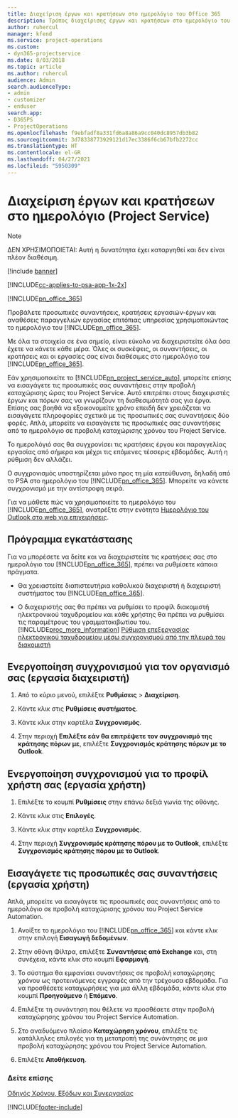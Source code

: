 ```yaml
---
title: Διαχείριση έργων και κρατήσεων στο ημερολόγιο του Office 365
description: Τρόπος διαχείρισης έργων και κρατήσεων στο ημερολόγιο του Office 365
author: ruhercul
manager: kfend
ms.service: project-operations
ms.custom:
- dyn365-projectservice
ms.date: 8/03/2018
ms.topic: article
ms.author: ruhercul
audience: Admin
search.audienceType:
- admin
- customizer
- enduser
search.app:
- D365PS
- ProjectOperations
ms.openlocfilehash: f9ebfadf8a331fd6a8a86a9cc040dc8957db3b82
ms.sourcegitcommit: 3d78338773929121d17ec3386f6cb67bfb2272cc
ms.translationtype: HT
ms.contentlocale: el-GR
ms.lasthandoff: 04/27/2021
ms.locfileid: "5950309"
---
```

# <a name="manage-projects-and-bookings-in-your-calendar-project-service"></a>Διαχείριση έργων και κρατήσεων στο ημερολόγιο (Project Service)

> [!Note]
> ΔΕΝ ΧΡΗΣΙΜΟΠΟΙΕΤΑΙ: Αυτή η δυνατότητα έχει καταργηθεί και δεν είναι πλέον διαθέσιμη.

[!include [banner](../includes/psa-now-project-operations.md)]

[!INCLUDE[cc-applies-to-psa-app-1x-2x](../includes/cc-applies-to-psa-app-1x-2x.md)]

[!INCLUDE[pn_office_365](../includes/pn-office-365.md)] 

Προβάλετε προσωπικές συναντήσεις, κρατήσεις εργασιών-έργων και αναθέσεις παραγγελιών εργασίας επιτόπιας υπηρεσίας χρησιμοποιώντας το ημερολόγιο του [!INCLUDE[pn_office_365](../includes/pn-office-365.md)].  
  
 Με όλα τα στοιχεία σε ένα σημείο, είναι εύκολο να διαχειριστείτε όλα όσα έχετε να κάνετε κάθε μέρα. Όλες οι συσκέψεις, οι συναντήσεις, οι κρατήσεις και οι εργασίες σας είναι διαθέσιμες στο ημερολόγιο του [!INCLUDE[pn_office_365](../includes/pn-office-365.md)].  
  
 Εάν χρησιμοποιείτε το [!INCLUDE[pn_project_service_auto](../includes/pn-project-service-auto.md)], μπορείτε επίσης να εισαγάγετε τις προσωπικές σας συναντήσεις στην προβολή καταχώρισης ώρας του Project Service. Αυτό επιτρέπει στους διαχειριστές έργων και πόρων σας να γνωρίζουν τη διαθεσιμότητά σας για έργα. Επίσης σας βοηθά να εξοικονομείτε χρόνο επειδή δεν χρειάζεται να εισαγάγετε πληροφορίες σχετικά με τις προσωπικές σας συναντήσεις δύο φορές. Απλά, μπορείτε να εισαγάγετε τις προσωπικές σας συναντήσεις από το ημερολόγιο σε προβολή καταχώρισης χρόνου του Project Service.  
  
 Το ημερολόγιό σας θα συγχρονίσει τις κρατήσεις έργου και παραγγελίας εργασίας από σήμερα και μέχρι τις επόμενες τέσσερις εβδομάδες. Αυτή η ρύθμιση δεν αλλάζει.  
  
 Ο συγχρονισμός υποστηρίζεται μόνο προς τη μία κατεύθυνση, δηλαδή από το PSA στο ημερολόγιο του [!INCLUDE[pn_office_365](../includes/pn-office-365.md)]. Μπορείτε να κάνετε συγχρονισμό με την αντίστροφη σειρά. 
  
 Για να μάθετε πώς να χρησιμοποιείτε το ημερολόγιο του [!INCLUDE[pn_office_365](../includes/pn-office-365.md)], ανατρέξτε στην ενότητα [Ημερολόγιο του Outlook στο web για επιχειρήσεις](https://support.office.com/article/Calendar-in-Outlook-on-the-web-for-business-5219c457-d1fe-4c2f-9032-1a816b88e936).  
  
## <a name="setup"></a>Πρόγραμμα εγκατάστασης  
 Για να μπορέσετε να δείτε και να διαχειριστείτε τις κρατήσεις σας στο ημερολόγιο του [!INCLUDE[pn_office_365](../includes/pn-office-365.md)], πρέπει να ρυθμίσετε κάποια πράγματα.  
  
- Θα χρειαστείτε διαπιστευτήρια καθολικού διαχειριστή ή διαχειριστή συστήματος του [!INCLUDE[pn_office_365](../includes/pn-office-365.md)].  
  
- Ο διαχειριστής σας θα πρέπει να ρυθμίσει το προφίλ διακομιστή ηλεκτρονικού ταχυδρομείου και κάθε χρήστης θα πρέπει να ρυθμίσει τις παραμέτρους του γραμματοκιβωτίου του. [!INCLUDE[proc_more_information](../includes/proc-more-information.md)] [Ρύθμιση επεξεργασίας ηλεκτρονικού ταχυδρομείου μέσω συγχρονισμού από την πλευρά του διακομιστή](/dynamics365/customerengagement/on-premises/admin/set-up-server-side-synchronization-of-email-appointments-contacts-and-tasks)  
  
## <a name="turn-on-synchronization-for-your-organization-admin-task"></a>Ενεργοποίηση συγχρονισμού για τον οργανισμό σας (εργασία διαχειριστή)  
  
1.  Από το κύριο μενού, επιλέξτε **Ρυθμίσεις** > **Διαχείριση**.  
  
2.  Κάντε κλικ στις **Ρυθμίσεις συστήματος**.  
  
3.  Κάντε κλικ στην καρτέλα **Συγχρονισμός**.  
  
4.  Στην περιοχή **Επιλέξτε εάν θα επιτρέψετε τον συγχρονισμό της κράτησης πόρων με**, επιλέξτε **Συγχρονισμός κράτησης πόρων με το Outlook**.  
  
## <a name="turn-on-synchronization-for-your-user-profile-user-task"></a>Ενεργοποίηση συγχρονισμού για το προφίλ χρήστη σας (εργασία χρήστη)  
  
1.  Επιλέξτε το κουμπί **Ρυθμίσεις** στην επάνω δεξιά γωνία της οθόνης.  
  
2.  Κάντε κλικ στις **Επιλογές**.  
  
3.  Κάντε κλικ στην καρτέλα **Συγχρονισμός**.  
  
4.  Στην περιοχή **Συγχρονισμός κράτησης πόρου με το Outlook**, επιλέξτε **Συγχρονισμός κράτησης πόρου με το Outlook**.  
  
## <a name="import-your-personal-appointments-user-task"></a>Εισαγάγετε τις προσωπικές σας συναντήσεις (εργασία χρήστη)  
 Απλά, μπορείτε να εισαγάγετε τις προσωπικές σας συναντήσεις από το ημερολόγιο σε προβολή καταχώρισης χρόνου του Project Service Automation.  
  
1. Ανοίξτε το ημερολόγιο του [!INCLUDE[pn_office_365](../includes/pn-office-365.md)] και κάντε κλικ στην επιλογή **Εισαγωγή δεδομένων**.  
  
2. Στην οθόνη Φίλτρα, επιλέξτε **Συναντήσεις από Exchange** και, στη συνέχεια, κάντε κλικ στο κουμπί **Εφαρμογή**.  
  
3. Το σύστημα θα εμφανίσει συναντήσεις σε προβολή καταχώρησης χρόνου ως προτεινόμενες εγγραφές από την τρέχουσα εβδομάδα. Για να προσθέσετε καταχωρήσεις για μια άλλη εβδομάδα, κάντε κλικ στο κουμπί **Προηγούμενο** ή **Επόμενο**.  
  
4. Επιλέξτε τη συνάντηση που θέλετε να προσθέσετε στην προβολή καταχώρησης χρόνου του Project Service Automation.  
  
5. Στο αναδυόμενο πλαίσιο **Καταχώρηση χρόνου**, επιλέξτε τις κατάλληλες επιλογές για τη μετατροπή της συνάντησης σε μια προβολή καταχώρησης χρόνου του Project Service Automation.  
  
6. Επιλέξτε **Αποθήκευση**.  
  
### <a name="see-also"></a>Δείτε επίσης  
 [Οδηγός Χρόνου, Εξόδων και Συνεργασίας](../psa/time-expense-collaboration-guide.md)


[!INCLUDE[footer-include](../includes/footer-banner.md)]